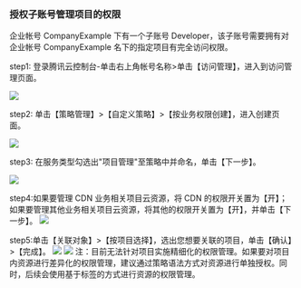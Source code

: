### 授权子账号管理项目的权限

企业帐号 CompanyExample 下有一个子账号 Developer，该子账号需要拥有对企业帐号 CompanyExample 名下的指定项目有完全访问权限。

step1: 登录腾讯云控制台-单击右上角帐号名称>单击【访问管理】，进入到访问管理页面。

![](https://mc.qcloudimg.com/static/img/70f40a3945e8491f98bad1e86bb13add/ff+%281%29.png)

step2: 单击【策略管理】>【自定义策略】>【按业务权限创建】，进入创建页面。

![](https://mc.qcloudimg.com/static/img/33495c7cc0cf33b0c1c63784b0ab475b/image.png)
	
step3: 在服务类型勾选出"项目管理"至策略中并命名，单击【下一步】。

![](https://mc.qcloudimg.com/static/img/3dd92d1bd3ac368fa5930eff581aafed/image.png)	

step4:如果要管理 CDN 业务相关项目云资源，将 CDN 的权限开关置为【开】；如果要管理其他业务相关项目云资源，将其他的权限开关置为【开】，并单击【下一步】。
![](https://mc.qcloudimg.com/static/img/a8268e994ab28579b349ebed30c7bd6b/image.png)

step5:单击【关联对象】>【按项目选择】，选出您想要关联的项目，单击【确认】>【完成】。
![](https://mc.qcloudimg.com/static/img/c0183aa50001903ad78a3dcaad83b979/image.png)
![](https://mc.qcloudimg.com/static/img/01eca4c499c0a14560ee60c51545c382/image.png)
注：目前无法针对项目实施精细化的权限管理。如果要对项目内资源进行差异化的权限管理，建议通过策略语法方式对资源进行单独授权。同时，后续会使用基于标签的方式进行资源的权限管理。